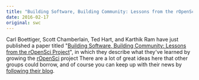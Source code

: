 ```yaml
---
title: "Building Software, Building Community: Lessons from the rOpenSci Project"
date: 2016-02-17
original: swc
---
```

Carl Boettiger,
Scott Chamberlain,
Ted Hart,
and Karthik Ram
have just published a paper titled
"[Building Software, Building Community: Lessons from the rOpenSci Project](http://openresearchsoftware.metajnl.com/articles/10.5334/jors.bu/)",
in which they describe what they've learned by growing the [rOpenSci](http://ropensci.org/) project
There are a lot of great ideas here that other groups could borrow,
and of course you can keep up with their news by
[following their blog](http://ropensci.org/blog/).
